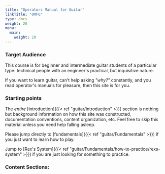 ```yaml
---
title: "Operators Manual for Guitar"
linkTitle: "OMFG"
type: docs
weight: 20
menu:
  main:
    weight: 20
---
```


### Target Audience

This course is for beginner and intermediate guitar students of a particular type: technical people with an engineer's practical, but inquisitive nature.

If you want to learn guitar, can't help asking *"why?"* constantly, and you read operator's manuals for pleasure, then this site is for you.

### Starting points

The *entire* [introduction]({{< ref "guitar/introduction" >}}) section is nothing but background information on how this site was constructed, documentation conventions, content organization, etc. Feel free to skip this material unless you need help falling asleep.

Please jump directly to [fundamentals]({{< ref "guitar/Fundamentals" >}}) if you just want to learn how to play.

Jump to [Rex's System]({{< ref "guitar/Fundamentals/how-to-practice/rexs-system" >}}) if you are just looking for something to practice.

### Content Sections:
